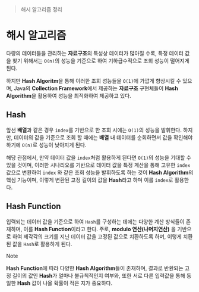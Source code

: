 > 해시 알고리즘 정리

# 해시 알고리즘
다량의 데이터들을 관리하는 **자료구조**의 특성상 데이터가 많아질 수록, 특정 데이터 값을 찾기 위해서는 `O(n)`의 성능을 기준으로 하여 기하급수적으로 조회 성능이 떨어지게 된다.

하지만 **Hash Algoritm**을 통해 이러한 조회 성능들을 `O(1)`에 가깝게 향상시킬 수 있으며, Java의 **Collection Framework**에서 제공하는 **자료구조** 구현체들이 **Hash Algorithm**을 활용하여 성능을 최적화하여 제공하고 있다.

## Hash
앞선 **배열**과 같은 경우 `index`를 기반으로 한 조회 시에는 `O(1)`의 성능을 발휘한다. 하지만, 데이터의 값을 기준으로 조회 할 때에는 **배열** 내 데이터를 순회하면서 값을 확인해야 하기에 `O(n)`로 성능이 낮아지게 된다.

해당 관점에서, 만약 데이터 값을 `index`처럼 활용하게 된다면 `O(1)`의 성능을 기대할 수 있을 것이며, 이러한 시나리오를 기반으로 데이터 값을 특정 계산을 통해 고유한 `index`값으로 변환하여 `index` 와 같은 조회 성능을 발휘하도록 하는 것이 **Hash Algorithm**의 핵심 기능이며, 이렇게 변환된 고정 길이의 값을 **Hash**라고 하며 이를 `index`로 활용한다.

## Hash Function
입력되는 데이터 값을 기준으로 하여 `Hash`를 구성하는 데에는 다양한 계산 방식들이 존재하며, 이를 **Hash Function**이라고 한다.
주로, **modulo 연산(나머지연산)** 을 기반으로 하여 제각각의 크기를 지닌 데이터 값을 고정된 값으로 치환하도록 하며, 이렇게 치환된 값을 `Hash`로 활용하게 된다.

> [!NOTE]
> **Hash Function**에 따라 다양한 **Hash Algorithm**들이 존재하며, 결과로 반환되는 고정 길이의 값인 **Hash**가 얼마나 불규칙적인지 여부와, 또한 서로 다른 입력값을 통해 동일한 **Hash** 값이 나올 확률이 적은 지가 중요하다.


